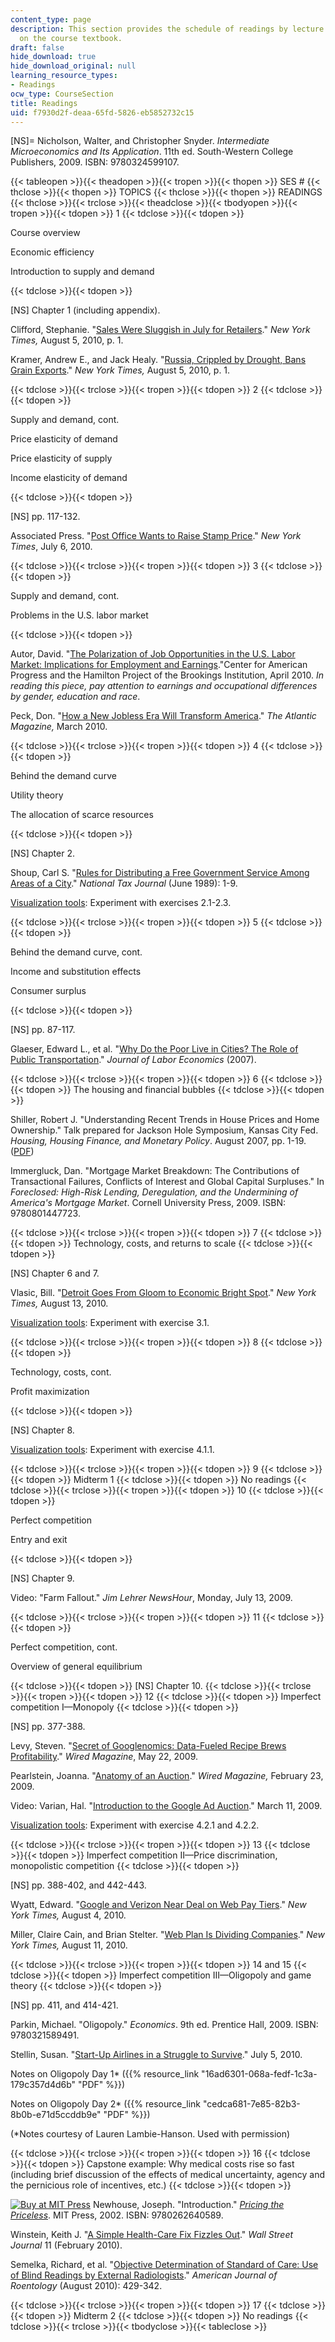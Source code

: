 ```yaml
---
content_type: page
description: This section provides the schedule of readings by lecture topic and information
  on the course textbook.
draft: false
hide_download: true
hide_download_original: null
learning_resource_types:
- Readings
ocw_type: CourseSection
title: Readings
uid: f7930d2f-deaa-65fd-5826-eb5852732c15
---
```

\[NS\]= Nicholson, Walter, and Christopher Snyder. *Intermediate Microeconomics and Its Application*. 11th ed. South-Western College Publishers, 2009. ISBN: 9780324599107.

{{< tableopen >}}{{< theadopen >}}{{< tropen >}}{{< thopen >}}
SES #
{{< thclose >}}{{< thopen >}}
TOPICS
{{< thclose >}}{{< thopen >}}
READINGS
{{< thclose >}}{{< trclose >}}{{< theadclose >}}{{< tbodyopen >}}{{< tropen >}}{{< tdopen >}}
1
{{< tdclose >}}{{< tdopen >}}

Course overview

Economic efficiency

Introduction to supply and demand

{{< tdclose >}}{{< tdopen >}}

\[NS\] Chapter 1 (including appendix).

Clifford, Stephanie. "[Sales Were Sluggish in July for Retailers](http://www.nytimes.com/2010/08/06/business/economy/06shop.html)." *New York Times,* August 5, 2010, p. 1.

Kramer, Andrew E., and Jack Healy. "[Russia, Crippled by Drought, Bans Grain Exports](http://www.nytimes.com/2010/08/06/world/europe/06russia.html)." *New York Times,* August 5, 2010, p. 1.

{{< tdclose >}}{{< trclose >}}{{< tropen >}}{{< tdopen >}}
2
{{< tdclose >}}{{< tdopen >}}

Supply and demand, cont.

Price elasticity of demand

Price elasticity of supply

Income elasticity of demand

{{< tdclose >}}{{< tdopen >}}

\[NS\] pp. 117-132.

Associated Press. "[Post Office Wants to Raise Stamp Price](http://www.nytimes.com/2010/07/07/business/07postal.html)." *New York Times*, July 6, 2010.

{{< tdclose >}}{{< trclose >}}{{< tropen >}}{{< tdopen >}}
3
{{< tdclose >}}{{< tdopen >}}

Supply and demand, cont.

Problems in the U.S. labor market

{{< tdclose >}}{{< tdopen >}}

Autor, David. "[The Polarization of Job Opportunities in the U.S. Labor Market: Implications for Employment and Earnings](https://www.brookings.edu/research/the-polarization-of-job-opportunities-in-the-u-s-labor-market-implications-for-employment-and-earnings/)."Center for American Progress and the Hamilton Project of the Brookings Institution, April 2010. *In reading this piece, pay attention to earnings and occupational differences by gender, education and race*.

Peck, Don. "[How a New Jobless Era Will Transform America](http://www.theatlantic.com/magazine/archive/2010/03/how-a-new-jobless-era-will-transform-america/7919/)." *The Atlantic Magazine,* March 2010.

{{< tdclose >}}{{< trclose >}}{{< tropen >}}{{< tdopen >}}
4
{{< tdclose >}}{{< tdopen >}}

Behind the demand curve

Utility theory

The allocation of scarce resources

{{< tdclose >}}{{< tdopen >}}

\[NS\] Chapter 2.

Shoup, Carl S. "[Rules for Distributing a Free Government Service Among Areas of a City](https://www.researchgate.net/publication/237468024_Rules_for_Distributing_a_Free_Government_Service_among_Areas_of_a_City)." *National Tax Journal* (June 1989): 1-9.

[Visualization tools](http://web.mit.edu/11.203/www/econ/): Experiment with exercises 2.1-2.3.

{{< tdclose >}}{{< trclose >}}{{< tropen >}}{{< tdopen >}}
5
{{< tdclose >}}{{< tdopen >}}

Behind the demand curve, cont.

Income and substitution effects

Consumer surplus

{{< tdclose >}}{{< tdopen >}}

\[NS\] pp. 87-117.

Glaeser, Edward L., et al. "[Why Do the Poor Live in Cities? The Role of Public Transportation](http://dash.harvard.edu/handle/1/2958224)." *Journal of Labor Economics* (2007).

{{< tdclose >}}{{< trclose >}}{{< tropen >}}{{< tdopen >}}
6
{{< tdclose >}}{{< tdopen >}}
The housing and financial bubbles
{{< tdclose >}}{{< tdopen >}}

Shiller, Robert J. "Understanding Recent Trends in House Prices and Home Ownership." Talk prepared for Jackson Hole Symposium, Kansas City Fed. *Housing, Housing Finance, and Monetary Policy*. August 2007, pp. 1-19. ([PDF](http://seattlebubble.com/blog/wp-content/uploads/2007/10/2007-08-robert-shiller-understanding-recent-trends-in-house-prices-and-home-ownership.pdf))

Immergluck, Dan. "Mortgage Market Breakdown: The Contributions of Transactional Failures, Conflicts of Interest and Global Capital Surpluses." In *Foreclosed: High-Risk Lending, Deregulation, and the Undermining of America's Mortgage Market*. Cornell University Press, 2009. ISBN: 9780801447723.

{{< tdclose >}}{{< trclose >}}{{< tropen >}}{{< tdopen >}}
7
{{< tdclose >}}{{< tdopen >}}
Technology, costs, and returns to scale
{{< tdclose >}}{{< tdopen >}}

\[NS\] Chapter 6 and 7.

Vlasic, Bill. "[Detroit Goes From Gloom to Economic Bright Spot](http://www.nytimes.com/2010/08/14/business/14auto.html)." *New York Times,* August 13, 2010.

[Visualization tools](http://web.mit.edu/11.203/www/econ/): Experiment with exercise 3.1.

{{< tdclose >}}{{< trclose >}}{{< tropen >}}{{< tdopen >}}
8
{{< tdclose >}}{{< tdopen >}}

Technology, costs, cont.

Profit maximization

{{< tdclose >}}{{< tdopen >}}

\[NS\] Chapter 8.

[Visualization tools](http://web.mit.edu/11.203/www/econ/): Experiment with exercise 4.1.1.

{{< tdclose >}}{{< trclose >}}{{< tropen >}}{{< tdopen >}}
9
{{< tdclose >}}{{< tdopen >}}
Midterm 1
{{< tdclose >}}{{< tdopen >}}
No readings
{{< tdclose >}}{{< trclose >}}{{< tropen >}}{{< tdopen >}}
10
{{< tdclose >}}{{< tdopen >}}

Perfect competition

Entry and exit

{{< tdclose >}}{{< tdopen >}}

\[NS\] Chapter 9.

Video: "Farm Fallout." *Jim Lehrer NewsHour*, Monday, July 13, 2009.

{{< tdclose >}}{{< trclose >}}{{< tropen >}}{{< tdopen >}}
11
{{< tdclose >}}{{< tdopen >}}

Perfect competition, cont.

Overview of general equilibrium

{{< tdclose >}}{{< tdopen >}}
\[NS\] Chapter 10.
{{< tdclose >}}{{< trclose >}}{{< tropen >}}{{< tdopen >}}
12
{{< tdclose >}}{{< tdopen >}}
Imperfect competition I—Monopoly
{{< tdclose >}}{{< tdopen >}}

\[NS\] pp. 377-388.

Levy, Steven. "[Secret of Googlenomics: Data-Fueled Recipe Brews Profitability](http://www.wired.com/culture/culturereviews/magazine/17-06/nep_googlenomics)." *Wired Magazine*, May 22, 2009.

Pearlstein, Joanna. "[Anatomy of an Auction](http://archive.wired.com/special_multimedia/2009/nep_googlenomics_auction)." *Wired Magazine,* February 23, 2009.

Video: Varian, Hal. "[Introduction to the Google Ad Auction](http://www.youtube.com/watch?v=a8qQXLby4PY)." March 11, 2009.

[Visualization tools](http://web.mit.edu/11.203/www/econ/): Experiment with exercise 4.2.1 and 4.2.2.

{{< tdclose >}}{{< trclose >}}{{< tropen >}}{{< tdopen >}}
13
{{< tdclose >}}{{< tdopen >}}
Imperfect competition II—Price discrimination, monopolistic competition
{{< tdclose >}}{{< tdopen >}}

\[NS\] pp. 388-402, and 442-443.

Wyatt, Edward. "[Google and Verizon Near Deal on Web Pay Tiers](http://www.nytimes.com/2010/08/05/technology/05secret.html)." *New York Times,* August 4, 2010.

Miller, Claire Cain, and Brian Stelter. "[Web Plan Is Dividing Companies](http://www.nytimes.com/2010/08/12/technology/12net.html)." *New York Times,* August 11, 2010.

{{< tdclose >}}{{< trclose >}}{{< tropen >}}{{< tdopen >}}
14 and 15
{{< tdclose >}}{{< tdopen >}}
Imperfect competition III—Oligopoly and game theory
{{< tdclose >}}{{< tdopen >}}

\[NS\] pp. 411, and 414-421.

Parkin, Michael. "Oligopoly." *Economics*. 9th ed. Prentice Hall, 2009. ISBN: 9780321589491.

Stellin, Susan. "[Start-Up Airlines in a Struggle to Survive](http://www.nytimes.com/2010/07/06/business/06access.html)." July 5, 2010.

Notes on Oligopoly Day 1\* ({{% resource_link "16ad6301-068a-fedf-1c3a-179c357d4d6b" "PDF" %}})

Notes on Oligopoly Day 2\* ({{% resource_link "cedca681-7e85-82b3-8b0b-e71d5ccddb9e" "PDF" %}})

(\*Notes courtesy of Lauren Lambie-Hanson. Used with permission)

{{< tdclose >}}{{< trclose >}}{{< tropen >}}{{< tdopen >}}
16
{{< tdclose >}}{{< tdopen >}}
Capstone example: Why medical costs rise so fast (including brief discussion of the effects of medical uncertainty, agency and the pernicious role of incentives, etc.)
{{< tdclose >}}{{< tdopen >}}

[![Buy at MIT Press](/images/mp_logo.gif)](https://mitpress.mit.edu/9780262640589) Newhouse, Joseph. "Introduction." [*Pricing the Priceless*](https://mitpress.mit.edu/9780262640589). MIT Press, 2002. ISBN: 9780262640589.

Winstein, Keith J. "[A Simple Health-Care Fix Fizzles Out](http://online.wsj.com/article/SB10001424052748703652104574652401818092212.html)." *Wall Street Journal* 11 (February 2010).

Semelka, Richard, et al. "[Objective Determination of Standard of Care: Use of Blind Readings by External Radiologists](http://www.ncbi.nlm.nih.gov/pubmed/20651200)." *American Journal of Roentology* (August 2010): 429-342.

{{< tdclose >}}{{< trclose >}}{{< tropen >}}{{< tdopen >}}
17
{{< tdclose >}}{{< tdopen >}}
Midterm 2
{{< tdclose >}}{{< tdopen >}}
No readings
{{< tdclose >}}{{< trclose >}}{{< tbodyclose >}}{{< tableclose >}}
